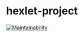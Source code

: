 # hexlet-project
[![Maintainability](https://api.codeclimate.com/v1/badges/e26979c18b0d1b45358b/maintainability)](https://codeclimate.com/github/OrchidClouse/hexlet-project/maintainability)
